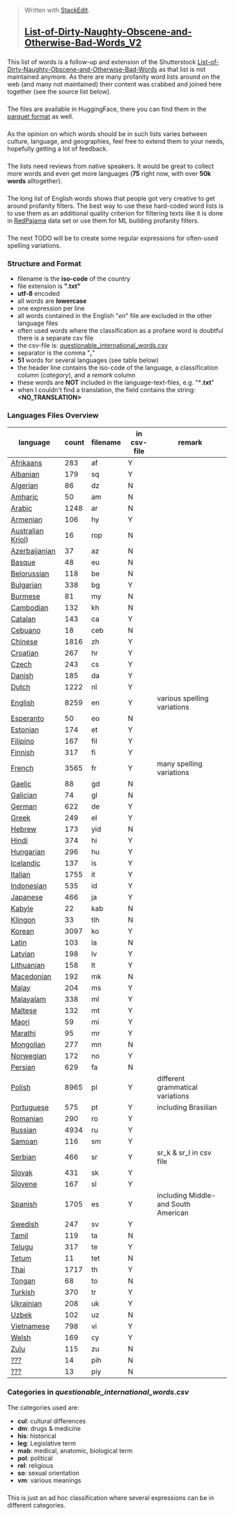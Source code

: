 > Written with [StackEdit](https://stackedit.io/).
> ## [List-of-Dirty-Naughty-Obscene-and-Otherwise-Bad-Words_V2](https://github.com/LDNOOBWV2/List-of-Dirty-Naughty-Obscene-and-Otherwise-Bad-Words_V2#list-of-dirty-naughty-obscene-and-otherwise-bad-words_v2)
### 
This list of words is a follow-up and extension of the Shutterstock [List-of-Dirty-Naughty-Obscene-and-Otherwise-Bad-Words](https://github.com/LDNOOBW/List-of-Dirty-Naughty-Obscene-and-Otherwise-Bad-Words/tree/master) as that list is not maintained anymore. As there are many profanity word lists around on the web (and many not maintained) their content was crabbed and joined here together (see the source list below). 
###
The files are available in HuggingFace, there you can find them in the [parquet format](https://huggingface.co/datasets/PeterGraebner/LDNOOBW_V2/tree/refs%2Fconvert%2Fparquet/default/train) as well.
###
As the opinion on which words should be in such lists varies between culture, language, and geographies, feel free to extend them to your needs, hopefully getting a lot of feedback.
###
The lists need reviews from native speakers. It would be great to collect more words and even get more languages (**75** right now, with over **50k words** alltogether).
###
The long list of English words shows that people got very creative to get around profanity filters. The best way to use these hard-coded word lists is to use them as an additional quality criterion for filtering texts like it is done in [RedPajama](https://github.com/togethercomputer/RedPajama-Data) data set or use them for ML building profanity filters.
###
The next TODO will be to create some regular expressions for often-used spelling variations.
### Structure and Format
 - filename is the **iso-code** of the country
 - file extension is **".txt"** 
 - **utf-8** encoded
 - all words are **lowercase**
 - one expression per line
 - all words contained in the English "*en*" file are excluded in the other language files
 - often used words where the classification as a profane word is doubtful there is a separate csv file
 - the csv-file is: [questionable_international_words.csv](questionable_international_words.csv)
 - separator is the comma "**,**"
 - **51** words for several languages (see table below)
 - the header line contains the iso-code of the language, a classification column (*category*), and a *remark* column
 - these words are **NOT** included in the language-text-files, e.g. "***.txt**"
 - when I couldn't find a translation, the field contains the string: **<NO_TRANSLATION>**
### Languages Files Overview
language | count | filename | in csv-file | remark
--- | --- | --- | --- | ---
 [Afrikaans](data/af.txt)	  | 283	| af |	Y|
 [Albanian](data/sq.txt) 	  | 179	| sq |	Y|
 [Algerian](data/dz.txt) 	  |  86	| dz |	N|
 [Amharic](data/am.txt)     |  50 | am | N|
 [Arabic](data/ar.txt)		    |1248	| ar |	N|
 [Armenian](data/hy.txt)	   | 106	| hy |	Y|
 [Australian Kriol](data/rop.txt))	|  16	| rop| N|
 [Azerbaijanian](data/az.txt)	     |  37	| az |	N|
 [Basque](data/eu.txt)		    |  48	| eu |	N|
 [Belorussian](data/be.txt)	| 118	| be |	N|
 [Bulgarian](data/bg.txt)	  | 338	| bg |	Y|
 [Burmese](data/my.txt)		   |  81	| my |	N|
 [Cambodian](data/kh.txt)   | 132	| kh |	N|
 [Catalan](data/ca.txt)		   | 143	| ca |	Y|
 [Cebuano](data/ceb.txt)		  |  18	| ceb|	N|
 [Chinese](data/zh.txt)		   |1816	| zh |	Y|
 [Croatian](data/hr.txt)	   | 267	| hr |	Y|
 [Czech](data/cs.txt)		     | 243	| cs |	Y|
 [Danish](data/da.txt)		    | 185	| da |	Y|
 [Dutch](data/nl.txt)		     |1222	| nl |	Y|
 [English](data/en.txt)		   |8259	| en |	Y| various spelling variations
 [Esperanto](data/eo.txt)	  |  50	| eo |	N|
 [Estonian](data/et.txt)	   | 174	| et |	Y|
 [Filipino](data/fil.txt)	  | 167	| fil|	Y|
 [Finnish](data/fi.txt)		   | 317	| fi |	Y|
 [French](data/fr.txt)		    |3565	| fr |	Y| many spelling variations
 [Gaelic](data/gd.txt)		    |  88	| gd |	N|
 [Galician](data/gl.txt)	   |  74	| gl |	N|
 [German](data/de.txt)		    | 622	| de |	Y|
 [Greek](data/el.txt)		     | 249	| el |	Y|
 [Hebrew](data/yid.txt)	    | 173	| yid|	N|
 [Hindi](data/hi.txt)		     | 374	| hi |	Y|
 [Hungarian](data/hu.txt)	  | 296	| hu |	Y|
 [Icelandic](data/is.txt)   | 137	| is |	Y|
 [Italian](data/it.txt)		   |1755	| it |	Y|
 [Indonesian](data/id.txt)	 | 535	| id |	Y|
 [Japanese](data/ja.txt)	   | 466	| ja |	Y| 
 [Kabyle](data/kab.txt)	   	|  22	| kab|	N|
 [Klingon](data/tlh.txt)   	|  33	| tlh|	N|
 [Korean](data/ko.txt)	    	|3097	| ko |	Y|
 [Latin](data/la.txt)	     	| 103	| la |	N|
 [Latvian](data/lv.txt)	   	| 198	| lv |	Y|
 [Lithuanian](data/lt.txt)	 | 158	| lt |	Y|
 [Macedonian](data/mk.txt)	 | 192	| mk |	N|
 [Malay](data/ms.txt)	     	| 204	| ms |	Y|
 [Malayalam](data/ml.txt)	  | 338	| ml |	Y|
 [Maltese](data/mt.txt)		   | 132	| mt |	Y|
 [Maori](data/mi.txt)	     	|  59	| mi |	Y|
 [Marathi](data/mr.txt)	   	|  95	| mr |	Y|
 [Mongolian](data/mn.txt)	  | 277	| mn |	N|
 [Norwegian](data/no.txt)  	| 172	| no |	Y|
 [Persian](data/fa.txt)	   	| 629	| fa |	N|
 [Polish](data/pl.txt)		    |8965	| pl |	Y| different grammatical variations
 [Portuguese](data/pt.txt) 	| 575	| pt |	Y| including Brasilian
 [Romanian](data/ro.txt)  	 | 290	| ro |	Y|
 [Russian](data/ru.txt)	   	|4934	| ru |	Y|
 [Samoan](data/sm.txt)		    | 116	| sm |	Y|
 [Serbian](data/sr.txt)	   	| 466	| sr |	Y| sr_k & sr_l in csv file
 [Slovak](data/sk.txt)	     | 431	| sk |	Y|
 [Slovene](data/sl.txt)		   | 167	| sl |	Y|
 [Spanish](data/es.txt)		   |1705	| es |	Y| including Middle- and South American
 [Swedish](data/sv.txt)	   	| 247	| sv |	Y|
 [Tamil](data/ta.txt)	     	| 119	| ta |	N|
 [Telugu](data/te.txt)		    | 317	| te |	Y|
 [Tetum](data/tet.txt)		    |  11	| tet|	N|
 [Thai](data/th.txt)	      	|1717	| th |	Y|
 [Tongan](data/to.txt)	    	|  68	| to |	N|
 [Turkish](data/tr.txt)    	| 370	| tr |	Y|
 [Ukrainian](data/uk.txt)	  | 208	| uk |	Y|
 [Uzbek](data/uz.txt)	     	| 102	| uz |	N|
 [Vietnamese](data/vi.txt)	 | 798	| vi |	Y|
 [Welsh](data/cy.txt)		     | 169	| cy |	Y|
 [Zulu](data/zu.txt)       	| 115	| zu |	N|
 [???](data/pih.txt)	      	|  14	| pih|	N|
 [???](data/piy.txt)	      	|  13	| piy|	N|
 
### Categories in *questionable_international_words.csv*
The categories used are:
 - **cul**: cultural differences
 - **dm**: drugs & medicine
 - **his**: historical 
 - **leg**: Legislative term
 - **mab**: medical, anatomic, biological term
 - **pol**: political
 - **rel**: religious
 - **so**: sexual orientation
 - **vm**: various meanings
###
 This is just an ad hoc classification where several expressions can be in different categories.
